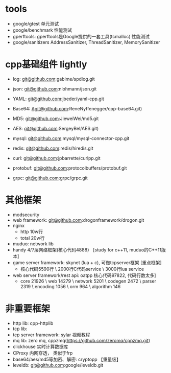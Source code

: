 

# tools
+ google/gtest 单元测试
+ google/benchmark 性能测试
+ gperftools:  gperftools是Google提供的一套工具(tcmalloc) 性能测试
+ google/sanitizers  AddressSanitizer, ThreadSanitizer, MemorySanitizer

# cpp基础组件 lightly 
+ log: git@github.com:gabime/spdlog.git 
+ json: git@github.com:nlohmann/json.git
+ YAML: git@github.com:jbeder/yaml-cpp.git

+ Base64: Agit@github.com:ReneNyffenegger/cpp-base64.git)  
+ MD5: git@github.com:JieweiWei/md5.git
+ AES: git@github.com:SergeyBel/AES.git) 

+ mysql: git@github.com:mysql/mysql-connector-cpp.git
+ redis: git@github.com:redis/hiredis.git
+ curl: git@github.com:jpbarrette/curlpp.git

+ protobuf: git@github.com:protocolbuffers/protobuf.git
+ grpc: git@github.com:grpc/grpc.git


# 其他框架
+ modsecurity
+ web framework: git@github.com:drogonframework/drogon.git
+ nginx 
	- http 10w行
	- total 20w行
+ muduo: network lib
+ handy 4/7层网络框架(核心代码4888） [study for c++11, muduo的C++11版本]
+ game server framework: skynet (lua + c), 可做tcpserver框架 [重点框架]
	- 核心代码5590行 \ 2000行C代码service \ 3000行lua service
+ web server framework/rest api: oatpp 核心代码97822, 代码行数太多]
	- core 21926 \ web 14279 \ network 5201 \ codegen 2472 \ parser 2319 \ encoding 1056 \ orm 964 \ algorithm 146

# 非重要框架
+ http lib: cpp-httplib
+ tcp lib:
+ tcp server framework: sylar [视频教程](https://www.bilibili.com/video/av53602631/?from=www.sylar.top)
+ mq lib: zero mq, cppzmq(https://github.com/zeromq/cppzmq.git)
+ clickhouse  实时计算数据库
+ CProxy 内网穿透， 类似于frp
+ base64/aes/md5等加密、解密: cryptopp  【重量级】
+ leveldb: git@github.com:google/leveldb.git
